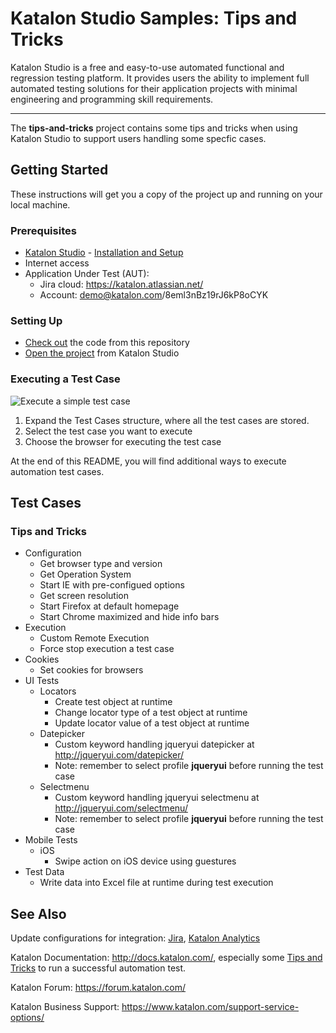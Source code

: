# Katalon Studio Samples: Tips and Tricks
Katalon Studio is a free and easy-to-use automated functional and regression testing platform. It provides users the ability to implement full automated testing solutions for their application projects with minimal engineering and programming skill requirements.
______
The **tips-and-tricks** project contains some tips and tricks when using Katalon Studio to support users handling some specfic cases.
## Getting Started
These instructions will get you a copy of the project up and running on your local machine.
### Prerequisites
- [Katalon Studio](https://www.katalon.com/) - [Installation and Setup](https://docs.katalon.com/x/HwAM)
- Internet access
- Application Under Test (AUT):
     + Jira cloud: https://katalon.atlassian.net/
     + Account: demo@katalon.com/8eml3nBz19rJ6kP8oCYK
### Setting Up
- [Check out](https://git-scm.com/book/en/v2/Git-Basics-Getting-a-Git-Repository) the code from this repository
- [Open the project](https://docs.katalon.com//display/KD/Manage+Test+Project) from Katalon Studio
### Executing a Test Case
![Execute a simple test case](https://github.com/katalon-studio-samples/tips-and-tricks/blob/master/Tutorials/Figures/Execute%20test%20case%20tips%20and%20tricks.png?raw=true)
1. Expand the Test Cases structure, where all the test cases are stored.
2. Select the test case you want to execute
3. Choose the browser for executing the test case

At the end of this README, you will find additional ways to execute automation test cases. 

## Test Cases
### Tips and Tricks
- Configuration
     - Get browser type and version
     - Get Operation System
     - Start IE with pre-configued options
     - Get screen resolution
     - Start Firefox at default homepage
     - Start Chrome maximized and hide info bars
- Execution
     - Custom Remote Execution
     - Force stop execution a test case
- Cookies
     - Set cookies for browsers
- UI Tests
     - Locators
          - Create test object at runtime
          - Change locator type of a test object at runtime
          - Update locator value of a test object at runtime
     - Datepicker
          - Custom keyword handling jqueryui datepicker at http://jqueryui.com/datepicker/
          - Note: remember to select profile **jqueryui** before running the test case
     - Selectmenu
          - Custom keyword handling jqueryui selectmenu at http://jqueryui.com/selectmenu/
          - Note: remember to select profile **jqueryui** before running the test case
- Mobile Tests
     - iOS
          - Swipe action on iOS device using guestures
- Test Data
     - Write data into Excel file at runtime during test execution

## See Also
Update configurations for integration: [Jira](https://docs.katalon.com/x/7oEw), [Katalon Analytics](https://docs.katalon.com/x/KRhO)

Katalon Documentation: http://docs.katalon.com/, especially some [Tips and Tricks](https://docs.katalon.com/x/PgXR) to run a successful automation test. 

Katalon Forum: https://forum.katalon.com/

Katalon Business Support: https://www.katalon.com/support-service-options/
